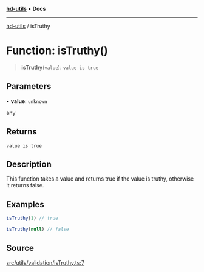 [**hd-utils**](../README.md) • **Docs**

***

[hd-utils](../globals.md) / isTruthy

# Function: isTruthy()

> **isTruthy**(`value`): `value is true`

## Parameters

• **value**: `unknown`

any

## Returns

`value is true`

## Description

This function takes a value and returns true if the value is truthy, otherwise it returns false.

## Examples

```ts
isTruthy(1) // true
```

```ts
isTruthy(null) // false
```

## Source

[src/utils/validation/isTruthy.ts:7](https://github.com/AhmadHddad/h-utils/blob/f7bb9ae71f981ffef49079271b9540862594b7e6/src/utils/validation/isTruthy.ts#L7)
